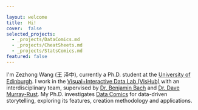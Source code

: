 ```yaml
---

layout: welcome
title:  Hi!
cover:  false
selected_projects:
  - _projects/DataComics.md
  - _projects/CheatSheets.md
  - _projects/StatsComics.md
featured: false
---
```



I'm Zezhong Wang (王 泽中), currently a Ph.D. student at the [University of Edinburgh](https://www.ed.ac.uk/). I work in the [Visual+Interactive Data Lab (VisHub)](https://visualinteractivedata.github.io/bach.html) with an interdisciplinary team, supervised by [Dr. Benjamin Bach](https://visualinteractivedata.github.io/bach.html) and [Dr. Dave Murray-Rust](http://dave.murray-rust.org/). My Ph.D. investigates [Data Comics](https://datacomics.github.io/) for data-driven storytelling, exploring its features, creation methodology and applications. 

<!-- [Design Informatics](https://www.designinformatics.org/) -->
<!--projects-->

<!-- ---
layout: page
title: 
sitemap: false

--- -->
